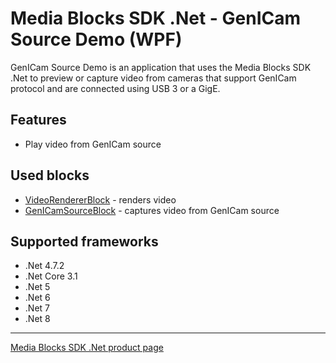 # Media Blocks SDK .Net - GenICam Source Demo (WPF)

GenICam Source Demo is an application that uses the Media Blocks SDK .Net to preview or capture video from cameras that support GenICam protocol and are connected using USB 3 or a GigE.

## Features

- Play video from GenICam source

## Used blocks

- [VideoRendererBlock](https://www.visioforge.com/help/docs/dotnet/mediablocks/VideoRendering/) - renders video
- [GenICamSourceBlock](https://www.visioforge.com/help/docs/dotnet/mediablocks/Sources/GenICamSourceBlock/) - captures video from GenICam source

## Supported frameworks

- .Net 4.7.2
- .Net Core 3.1
- .Net 5
- .Net 6
- .Net 7
- .Net 8

---

[Media Blocks SDK .Net product page](https://www.visioforge.com/media-blocks-sdk)
